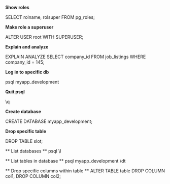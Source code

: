 **Show roles**

SELECT rolname, rolsuper FROM pg_roles;

**Make role a superuser**

ALTER USER root WITH SUPERUSER;

**Explain and analyze**

EXPLAIN ANALYZE SELECT company_id FROM job_listings WHERE company_id = 145;

**Log in to specific db**

psql myapp_development

**Quit psql**

\q

**Create database**

CREATE DATABASE myapp_development;

**Drop specific table**

DROP TABLE slot;

** List databases **
psql
\l

** List tables in database **
psql myapp_development
\dt

** Drop specific columns within table **
ALTER TABLE table DROP COLUMN col1, DROP COLUMN col2;
